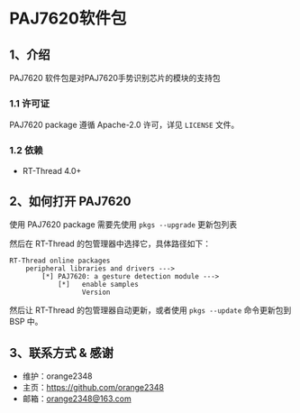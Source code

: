 # PAJ7620软件包

## 1、介绍

PAJ7620 软件包是对PAJ7620手势识别芯片的模块的支持包

### 1.1 许可证

PAJ7620 package 遵循 Apache-2.0 许可，详见 `LICENSE` 文件。

### 1.2 依赖

- RT-Thread 4.0+

## 2、如何打开 PAJ7620
使用 PAJ7620 package 需要先使用 `pkgs --upgrade` 更新包列表

然后在 RT-Thread 的包管理器中选择它，具体路径如下：

```
RT-Thread online packages
    peripheral libraries and drivers --->
        [*] PAJ7620: a gesture detection module --->
            [*]   enable samples
                  Version
```

然后让 RT-Thread 的包管理器自动更新，或者使用 `pkgs --update` 命令更新包到 BSP 中。

## 3、联系方式 & 感谢

* 维护：orange2348
* 主页：<https://github.com/orange2348>
* 邮箱：<orange2348@163.com>